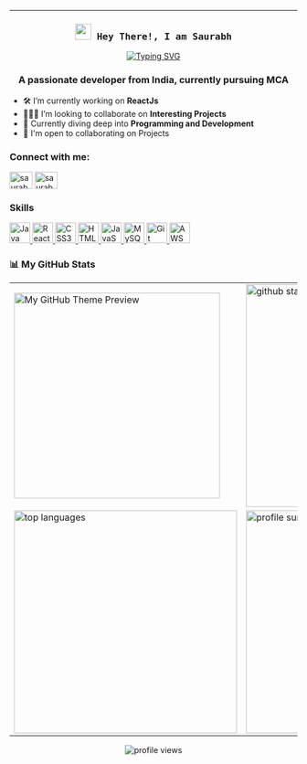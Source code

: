 
 
---
<!-- Intro  -->
<h3 align="center">
        <samp> <img src="https://media.giphy.com/media/hvRJCLFzcasrR4ia7z/giphy.gif" width="28"> Hey There!, I am
                <b> Saurabh </b>
        </samp>
</h3>


<div align="center" style="margin-left:"800px">
 <a href="https://git.io/typing-svg"><img src="https://readme-typing-svg.demolab.com?font=Fira+Code&duration=2000&pause=100&color=F7BC4C&center=true&width=435&lines=Cloud+Enthusiast;Web+Developer" alt="Typing SVG" /></a>
     <br>
</div>
<!-- <a href="https://git.io/typing-svg"><img src="https://readme-typing-svg.demolab.com?font=Fira+Code&duration=2000&pause=100&color=F7BC4C&center=true&width=435&lines=Cloud+Enthusiast;DSA+Enthusiast;Web+Developer" alt="Typing SVG" /></a> -->



<h3 align="center">           A passionate developer from India, currently pursuing MCA</h3>

- 🛠️ I’m currently working on **ReactJs**
- 🧑‍🤝‍🧑 I’m looking to collaborate on **Interesting Projects**
- 🌱 Currently diving deep into **Programming and Development**
- 🤝  I'm open to collaborating on Projects



<h3 align="left">Connect with me:</h3>
<p align="left">
<a href="https://www.linkedin.com/in/saurabhkothule/" target="blank"><img align="center" src="https://raw.githubusercontent.com/rahuldkjain/github-profile-readme-generator/master/src/images/icons/Social/linked-in-alt.svg" alt="saurabh kothule" height="30" width="40" /></a>
<a href="https://www.hackerrank.com/profile/saurabhkothule81" target="blank"><img align="center" src="https://raw.githubusercontent.com/rahuldkjain/github-profile-readme-generator/master/src/images/icons/Social/hackerrank.svg" alt="saurabhkothule" height="30" width="40" /></a>
</p>

### Skills
<p align="left">
  <a href="https://www.java.com/" target="_blank" rel="noreferrer">
    <img src="https://raw.githubusercontent.com/danielcranney/readme-generator/main/public/icons/skills/java-colored.svg" width="36" height="36" alt="Java" />
  </a>
  </a>
  <a href="https://reactjs.org/" target="_blank" rel="noreferrer">
    <img src="https://raw.githubusercontent.com/danielcranney/readme-generator/main/public/icons/skills/react-colored.svg" width="36" height="36" alt="React" />
  </a>
  <a href="https://developer.mozilla.org/en-US/docs/Web/CSS" target="_blank" rel="noreferrer">
    <img src="https://raw.githubusercontent.com/danielcranney/readme-generator/main/public/icons/skills/css3-colored.svg" width="36" height="36" alt="CSS3" />
  </a>
  <a href="https://developer.mozilla.org/en-US/docs/Web/HTML" target="_blank" rel="noreferrer">
    <img src="https://raw.githubusercontent.com/danielcranney/readme-generator/main/public/icons/skills/html5-colored.svg" width="36" height="36" alt="HTML5" />
  </a>
  <a href="https://developer.mozilla.org/en-US/docs/Web/JavaScript" target="_blank" rel="noreferrer">
    <img src="https://raw.githubusercontent.com/danielcranney/readme-generator/main/public/icons/skills/javascript-colored.svg" width="36" height="36" alt="JavaScript" />
  </a>
  <a href="https://www.mysql.com/" target="_blank" rel="noreferrer">
    <img src="https://raw.githubusercontent.com/danielcranney/readme-generator/main/public/icons/skills/mysql-colored.svg" width="36" height="36" alt="MySQL" />
  </a>
  <a href="https://git-scm.com/" target="_blank" rel="noreferrer">
    <img src="https://raw.githubusercontent.com/danielcranney/readme-generator/main/public/icons/skills/git-colored.svg" width="36" height="36" alt="Git" />
  </a>
  <a href="https://aws.amazon.com/" target="_blank" rel="noreferrer">
    <img src="https://raw.githubusercontent.com/danielcranney/readme-generator/main/public/icons/skills/aws-colored.svg" width="36" height="36" alt="AWS" />
  </a>

</p>



### 📊 My GitHub Stats



<div align="center">
  <table>
    <tr>
 <td >
  <img width="360" src="https://raw.githubusercontent.com/Saurabh4243/my-repo/main/assets/my-github-theme.png" alt="My GitHub Theme Preview"/>
</td>
      <td>
        <img width="390" src="https://github-readme-stats.vercel.app/api?username=Saurabh4243&theme=algolia&show_icons=true&hide_border=true" alt="github stats"/>
      </td>
    </tr>
    <tr>
      <td>
        <img width="390" src="https://github-readme-stats.vercel.app/api/top-langs/?username=Saurabh4243&layout=compact&theme=algolia&hide_border=true" alt="top languages"/>
      </td>
      <td>
        <img width="390" src="https://github-profile-summary-cards.vercel.app/api/cards/profile-details?username=Saurabh4243&theme=algolia" alt="profile summary"/>
      </td>
    </tr>
  </table>
</div>

<p align="center">
  <img src="https://komarev.com/ghpvc/?username=Saurabh4243&label=Profile%20views&color=0e75b6&style=flat" alt="profile views" />
</p>
